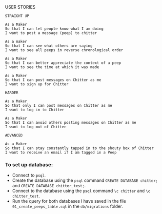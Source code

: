 USER STORIES
```
STRAIGHT UP

As a Maker
So that I can let people know what I am doing  
I want to post a message (peep) to chitter

As a maker
So that I can see what others are saying  
I want to see all peeps in reverse chronological order

As a Maker
So that I can better appreciate the context of a peep
I want to see the time at which it was made

As a Maker
So that I can post messages on Chitter as me
I want to sign up for Chitter

HARDER

As a Maker
So that only I can post messages on Chitter as me
I want to log in to Chitter

As a Maker
So that I can avoid others posting messages on Chitter as me
I want to log out of Chitter

ADVANCED

As a Maker
So that I can stay constantly tapped in to the shouty box of Chitter
I want to receive an email if I am tagged in a Peep
```

### To set up database:

* Connect to `psql`.
* Create the database using the `psql` command `CREATE DATABASE chitter;` and `CREATE DATABASE chitter_test;`.
* Connect to the database using the `psql` command `\c chitter` and `\c chitter_test`.
* Run the query for both databases I have saved in the file `01_create_peeps_table.sql` in the `db/migrations` folder.